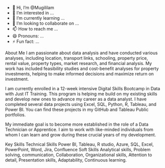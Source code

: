 - 👋 Hi, I’m @Mugililam
- 👀 I’m interested in ...
- 🌱 I’m currently learning ...
- 💞️ I’m looking to collaborate on ...
- 📫 How to reach me ...
- 😄 Pronouns: ...
- ⚡ Fun fact: ...

<!---
Mugililam/Mugililam is a ✨ special ✨ repository because its `README.md` (this file) appears on your GitHub profile.
You can click the Preview link to take a look at your changes.
--->

About Me
I am passionate about data analysis and have conducted various analyses, including location, transport links, schooling, property price, rental value, property types, market research, and financial analysis. My work has included feasibility studies and cost-benefit analyses for property investments, helping to make informed decisions and maximize return on investment.

I am currently enrolled in a 12-week intensive Digital Skills Bootcamp in Data with Just IT Training. This program is helping me build on my existing skills and develop new ones to advance my career as a data analyst. I have completed several data projects using Excel, SQL, Python, R, Tableau, and Power BI. You can find these projects in my GitHub and Tableau Public portfolios.

My immediate goal is to become more established in the role of a Data Technician or Apprentice. I aim to work with like-minded individuals from whom I can learn and grow during these crucial years of my development.

Key Skills
Technical Skills
Power BI, Tableau, R studio, Azure, SQL, Excel, PowerPoint, Word, Jira, Confluence 
Soft Skills
Analytical skills, Problem solving, communication, Collaboration, Organizational skills, Attention to detail, Presentation skills, Adaptability, Continuous learning.





